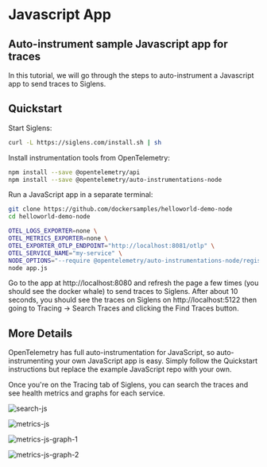 # Javascript App

## Auto-instrument sample Javascript app for traces

In this tutorial, we will go through the steps to auto-instrument a Javascript app to send traces to Siglens.

## Quickstart
Start Siglens:
```bash
curl -L https://siglens.com/install.sh | sh
```

Install instrumentation tools from OpenTelemetry:
```bash
npm install --save @opentelemetry/api
npm install --save @opentelemetry/auto-instrumentations-node
```

Run a JavaScript app in a separate terminal:
```bash
git clone https://github.com/dockersamples/helloworld-demo-node
cd helloworld-demo-node

OTEL_LOGS_EXPORTER=none \
OTEL_METRICS_EXPORTER=none \
OTEL_EXPORTER_OTLP_ENDPOINT="http://localhost:8081/otlp" \
OTEL_SERVICE_NAME="my-service" \
NODE_OPTIONS="--require @opentelemetry/auto-instrumentations-node/register" \
node app.js
```

Go to the app at http://localhost:8080 and refresh the page a few times (you should see the docker whale) to send traces to Siglens.
After about 10 seconds, you should see the traces on Siglens on http://localhost:5122 then going to Tracing -> Search Traces and clicking the Find Traces button.

## More Details
OpenTelemetry has full auto-instrumentation for JavaScript, so auto-instrumenting your own JavaScript app is easy.
Simply follow the Quickstart instructions but replace the example JavaScript repo with your own.

Once you're on the Tracing tab of Siglens, you can search the traces and see health metrics and graphs for each service.

![search-js](/static/tutorials/search-traces-js.png)

![metrics-js](/static/tutorials/metrics-js.png)

![metrics-js-graph-1](/static/tutorials/js-graph-1.png)

![metrics-js-graph-2](/static/tutorials/js-graph-2.png)
